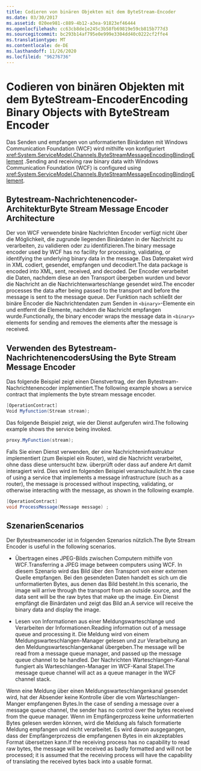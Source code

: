 ```yaml
---
title: Codieren von binären Objekten mit dem ByteStream-Encoder
ms.date: 03/30/2017
ms.assetid: 020ee981-c889-4b12-a3ea-91823ef46444
ms.openlocfilehash: cc63cb8de1e245c3b58fb69819e59cb815b777d3
ms.sourcegitcommit: bc293b14af795e0e999e3304dd40c0222cf2ffe4
ms.translationtype: MT
ms.contentlocale: de-DE
ms.lasthandoff: 11/26/2020
ms.locfileid: "96276736"
---
```

# <a name="encoding-binary-objects-with-bytestream-encoder"></a><span data-ttu-id="a9a5a-102">Codieren von binären Objekten mit dem ByteStream-Encoder</span><span class="sxs-lookup"><span data-stu-id="a9a5a-102">Encoding Binary Objects with ByteStream Encoder</span></span>

<span data-ttu-id="a9a5a-103">Das Senden und empfangen von unformatierten Binärdaten mit Windows Communication Foundation (WCF) wird mithilfe von konfiguriert <xref:System.ServiceModel.Channels.ByteStreamMessageEncodingBindingElement> .</span><span class="sxs-lookup"><span data-stu-id="a9a5a-103">Sending and receiving raw binary data with Windows Communication Foundation (WCF) is configured using <xref:System.ServiceModel.Channels.ByteStreamMessageEncodingBindingElement>.</span></span>  
  
## <a name="byte-stream-message-encoder-architecture"></a><span data-ttu-id="a9a5a-104">Bytestream-Nachrichtenencoder-Architektur</span><span class="sxs-lookup"><span data-stu-id="a9a5a-104">Byte Stream Message Encoder Architecture</span></span>  

 <span data-ttu-id="a9a5a-105">Der von WCF verwendete binäre Nachrichten Encoder verfügt nicht über die Möglichkeit, die zugrunde liegenden Binärdaten in der Nachricht zu verarbeiten, zu validieren oder zu identifizieren.</span><span class="sxs-lookup"><span data-stu-id="a9a5a-105">The binary message encoder used by WCF has no facility for processing, validating, or identifying the underlying binary data in the message.</span></span> <span data-ttu-id="a9a5a-106">Das Datenpaket wird in XML codiert, gesendet, empfangen und decodiert.</span><span class="sxs-lookup"><span data-stu-id="a9a5a-106">The data package is encoded into XML, sent, received, and decoded.</span></span> <span data-ttu-id="a9a5a-107">Der Encoder verarbeitet die Daten, nachdem diese an den Transport übergeben wurden und bevor die Nachricht an die Nachrichtenwarteschlange gesendet wird.</span><span class="sxs-lookup"><span data-stu-id="a9a5a-107">The encoder processes the data after being passed to the transport and before the message is sent to the message queue.</span></span> <span data-ttu-id="a9a5a-108">Der Funktion nach schließt der binäre Encoder die Nachrichtendaten zum Senden in `<binary>`-Elemente ein und entfernt die Elemente, nachdem die Nachricht empfangen wurde.</span><span class="sxs-lookup"><span data-stu-id="a9a5a-108">Functionally, the binary encoder wraps the message data in `<binary>` elements for sending and removes the elements after the message is received.</span></span>  
  
## <a name="using-the-byte-stream-message-encoder"></a><span data-ttu-id="a9a5a-109">Verwenden des Bytestream-Nachrichtenencoders</span><span class="sxs-lookup"><span data-stu-id="a9a5a-109">Using the Byte Stream Message Encoder</span></span>  

 <span data-ttu-id="a9a5a-110">Das folgende Beispiel zeigt einen Dienstvertrag, der den Bytestream-Nachrichtenencoder implementiert.</span><span class="sxs-lookup"><span data-stu-id="a9a5a-110">The following example shows a service contract that implements the byte stream message encoder.</span></span>  
  
```csharp  
[OperationContract]  
Void Myfunction(Stream stream);  
```  
  
 <span data-ttu-id="a9a5a-111">Das folgende Beispiel zeigt, wie der Dienst aufgerufen wird.</span><span class="sxs-lookup"><span data-stu-id="a9a5a-111">The following example shows the service being invoked.</span></span>  
  
```csharp  
proxy.MyFunction(stream);  
```  
  
 <span data-ttu-id="a9a5a-112">Falls Sie einen Dienst verwenden, der eine Nachrichteninfrastruktur implementiert (zum Beispiel ein Router), wird die Nachricht verarbeitet, ohne dass diese untersucht bzw. überprüft oder dass auf andere Art damit interagiert wird. Dies wird im folgenden Beispiel veranschaulicht.</span><span class="sxs-lookup"><span data-stu-id="a9a5a-112">In the case of using a service that implements a message infrastructure (such as a router), the message is processed without inspecting, validating, or otherwise interacting with the message, as shown in the following example.</span></span>  
  
```csharp  
[OperationContract]  
void ProcessMessage(Message message) ;  
```  
  
## <a name="scenarios"></a><span data-ttu-id="a9a5a-113">Szenarien</span><span class="sxs-lookup"><span data-stu-id="a9a5a-113">Scenarios</span></span>  

 <span data-ttu-id="a9a5a-114">Der Bytestreamencoder ist in folgenden Szenarios nützlich.</span><span class="sxs-lookup"><span data-stu-id="a9a5a-114">The Byte Stream Encoder is useful in the following scenarios.</span></span>  
  
- <span data-ttu-id="a9a5a-115">Übertragen eines JPEG-Bilds zwischen Computern mithilfe von WCF.</span><span class="sxs-lookup"><span data-stu-id="a9a5a-115">Transferring a JPEG image between computers using WCF.</span></span> <span data-ttu-id="a9a5a-116">In diesem Szenario wird das Bild über den Transport von einer externen Quelle empfangen. Bei den gesendeten Daten handelt es sich um die unformatierten Bytes, aus denen das Bild besteht.</span><span class="sxs-lookup"><span data-stu-id="a9a5a-116">In this scenario, the image will arrive through the transport from an outside source, and the data sent will be the raw bytes that make up the image.</span></span> <span data-ttu-id="a9a5a-117">Ein Dienst empfängt die Binärdaten und zeigt das Bild an.</span><span class="sxs-lookup"><span data-stu-id="a9a5a-117">A service will receive the binary data and display the image.</span></span>  
  
- <span data-ttu-id="a9a5a-118">Lesen von Informationen aus einer Meldungswarteschlange und Verarbeiten der Informationen.</span><span class="sxs-lookup"><span data-stu-id="a9a5a-118">Reading information out of a message queue and processing it.</span></span> <span data-ttu-id="a9a5a-119">Die Meldung wird von einem Meldungswarteschlangen-Manager gelesen und zur Verarbeitung an den Meldungswarteschlangenkanal übergeben.</span><span class="sxs-lookup"><span data-stu-id="a9a5a-119">The message will be read from a message queue manager, and passed up the message queue channel to be handled.</span></span> <span data-ttu-id="a9a5a-120">Der Nachrichten Warteschlangen-Kanal fungiert als Warteschlangen-Manager im WCF-Kanal Stapel.</span><span class="sxs-lookup"><span data-stu-id="a9a5a-120">The message queue channel will act as a queue manager in the WCF channel stack.</span></span>  
  
 <span data-ttu-id="a9a5a-121">Wenn eine Meldung über einen Meldungswarteschlangenkanal gesendet wird, hat der Absender keine Kontrolle über die vom Warteschlangen-Manger empfangenen Bytes.</span><span class="sxs-lookup"><span data-stu-id="a9a5a-121">In the case of sending a message over a message queue channel, the sender has no control over the bytes received from the queue manager.</span></span> <span data-ttu-id="a9a5a-122">Wenn im Empfängerprozess keine unformatierten Bytes gelesen werden können, wird die Meldung als falsch formatierte Meldung empfangen und nicht verarbeitet. Es wird davon ausgegangen, dass der Empfängerprozess die empfangenen Bytes in ein akzeptables Format übersetzen kann.</span><span class="sxs-lookup"><span data-stu-id="a9a5a-122">If the receiving process has no capability to read raw bytes, the message will be received as badly formatted and will not be processed; it is assumed that the receiving process will have the capability of translating the received bytes back into a usable format.</span></span>
